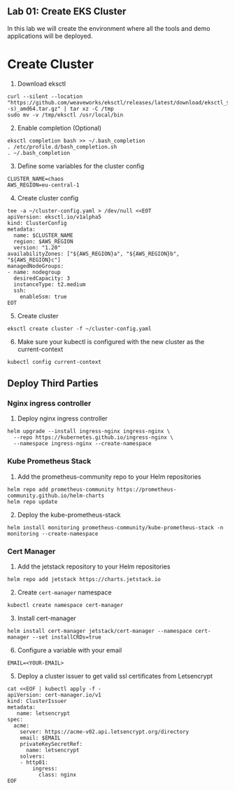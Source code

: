 ## Lab 01: Create EKS Cluster

In this lab we will create the environment where all the tools and demo applications will be deployed.


# Create Cluster

1. Download eksctl
```
curl --silent --location "https://github.com/weaveworks/eksctl/releases/latest/download/eksctl_$(uname -s)_amd64.tar.gz" | tar xz -C /tmp
sudo mv -v /tmp/eksctl /usr/local/bin
```
2. Enable completion (Optional)
```
eksctl completion bash >> ~/.bash_completion
. /etc/profile.d/bash_completion.sh
. ~/.bash_completion
```

3. Define some variables for the cluster config
```
CLUSTER_NAME=chaos
AWS_REGION=eu-central-1

```

4. Create cluster config
```
tee -a ~/cluster-config.yaml > /dev/null <<EOT
apiVersion: eksctl.io/v1alpha5
kind: ClusterConfig
metadata:
  name: $CLUSTER_NAME
  region: $AWS_REGION
  version: "1.20"
availabilityZones: ["${AWS_REGION}a", "${AWS_REGION}b", "${AWS_REGION}c"]
managedNodeGroups:
- name: nodegroup
  desiredCapacity: 3
  instanceType: t2.medium
  ssh:
    enableSsm: true
EOT
```

5. Create cluster
```
eksctl create cluster -f ~/cluster-config.yaml
```

6. Make sure your kubectl is configured with the new cluster as the current-context
```
kubectl config current-context
```

## Deploy Third Parties

### Nginx ingress controller

1. Deploy nginx ingress controller 
```
helm upgrade --install ingress-nginx ingress-nginx \
  --repo https://kubernetes.github.io/ingress-nginx \
  --namespace ingress-nginx --create-namespace
```

### Kube Prometheus Stack

1. Add the prometheus-community repo to your Helm repositories
```
helm repo add prometheus-community https://prometheus-community.github.io/helm-charts
helm repo update
```

2. Deploy the kube-prometheus-stack
```
helm install monitoring prometheus-community/kube-prometheus-stack -n monitoring --create-namespace
```

### Cert Manager

1. Add the jetstack repository to your Helm repositories
```
helm repo add jetstack https://charts.jetstack.io
```

2. Create `cert-manager` namespace
```
kubectl create namespace cert-manager
```

3. Install cert-manager
```
helm install cert-manager jetstack/cert-manager --namespace cert-manager --set installCRDs=true
```

6. Configure a variable with your email
```
EMAIL=<YOUR-EMAIL>
```

5. Deploy a cluster issuer to get valid ssl certificates from Letsencrypt
```
cat <<EOF | kubectl apply -f -
apiVersion: cert-manager.io/v1
kind: ClusterIssuer
metadata:
   name: letsencrypt
spec:
  acme:
    server: https://acme-v02.api.letsencrypt.org/directory
    email: $EMAIL
    privateKeySecretRef:
      name: letsencrypt
    solvers:
    - http01:
        ingress:
          class: nginx
EOF
```

